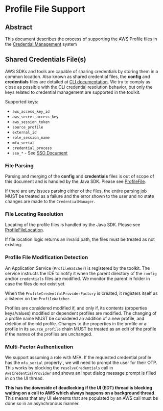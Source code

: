 # Profile File Support

## Abstract

This document describes the process of supporting the AWS Profile files in the [Credential Management](credentialManagement.md) system

## Shared Credentials File(s)

AWS SDKs and tools are capable of sharing credentials by storing them in a common location. Also known as shared credential files, the **config** and 
**credentials** files are detailed at [CLI documentation][CliConfigDocs]. We try to comply as close as possible with the CLI credential resolution behavior, 
but only the keys related to credential management are supported in the toolkit. 

Supported keys:
* `aws_access_key_id`
* `aws_secret_access_key`
* `aws_session_token`
* `source_profile`
* `external_id`
* `role_session_name`
* `mfa_serial`
* `credential_process`
* `sso_*` - See [SSO Document](ssoSupport.md)

### File Parsing
Parsing and merging of the **config** and **credentials** files is out of scope of this document and is handled by the Java SDK. Please see [ProfileFile](https://github.com/aws/aws-sdk-java-v2/blob/master/core/profiles/src/main/java/software/amazon/awssdk/profiles/ProfileFile.java).

If there are any issues parsing either of the files, the entire parsing job MUST be treated as a failure and the error shown to the user and no state changes 
are made to the `CredentialManager`.

### File Locating Resolution
Locating of the profile files is handled by the Java SDK. Please see [ProfileFileLocation](https://github.com/aws/aws-sdk-java-v2/blob/master/core/profiles/src/main/java/software/amazon/awssdk/profiles/ProfileFileLocation.java).

If file location logic returns an invalid path, the files must be treated as not existing.

### Profile File Modification Detection

An Application Service (`ProfileWatcher`) is registered by the toolkit. The service instructs the IDE to notify it when the parent directory of the `config` 
and/or `credentials` files are modified. We monitor the parent in folder in case the files do not exist yet.

When the `ProfileCredentialProviderFactory` is created, it registers itself as a listener on the `ProfileWatcher`.

Profiles are considered modified if, and only if, its contents (properties keys/values) modified or dependent profiles are modified. The changing of a profile
name MUST be considered an addition of a new profile, and deletion of the old profile. Changes to the properties in the profile or a profile in its 
`source_profile` chain MUST be treated as an edit of the profile if the names of the profiles are unchanged.

### Multi-Factor Authentication

We support assuming a role with MFA. If the requested credential profile has the `mfa_serial` property , we will need to prompt the user for their OTP. 
This works by blocking the `resolveCredentials` call in `AwsCredentialProvider` and shows an input dialog message prompt is filled in on the UI thread.

**This has the downside of deadlocking if the UI (EDT) thread is blocking waiting on a call to AWS which always happens on a background thread.** This means
that any UI elements that are populated by an AWS call must be done so in an asynchronous manner.

[CliConfigDocs]: https://docs.aws.amazon.com/cli/latest/topic/config-vars.html#credentials
